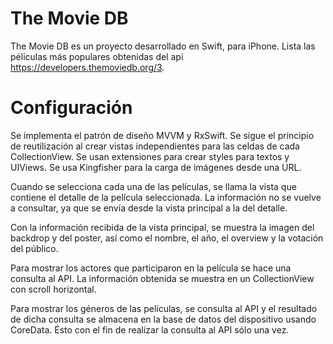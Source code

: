 # The Movie DB
The Movie DB es un proyecto desarrollado en Swift, para iPhone. Lista las péliculas más populares 
obtenidas del api https://developers.themoviedb.org/3.

# Configuración
Se implementa el patrón de diseño MVVM y RxSwift. 
Se sigue el principio de reutilización al crear vistas independientes para las celdas de cada CollectionView.
Se usan extensiones para crear styles para textos y UIViews.
Se usa Kingfisher para la carga de imágenes desde una URL.

Cuando se selecciona cada una de las películas, se llama la vista que contiene el detalle de la película seleccionada.
La información no se vuelve a consultar, ya que se envía desde la vista principal a la del detalle.

Con la información recibida de la vista principal, se muestra la imagen del backdrop y del poster, así como el nombre, el año,
el overview y la votación del público.


Para mostrar los actores que participaron en la película se hace una consulta al API. 
La información obtenida se muestra en un CollectionView con scroll horizontal.

Para mostrar los géneros de las películas, se consulta al API y el resultado de dicha consulta se almacena en la 
base de datos del dispositivo usando CoreData. Ésto con el fin de realizar la consulta al API sólo una vez.
